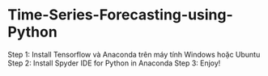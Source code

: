 # Time-Series-Forecasting-using-Python
Step 1: Install Tensorflow và Anaconda trên máy tính Windows hoặc Ubuntu
Step 2: Install Spyder IDE for Python in Anaconda
Step 3: Enjoy!
